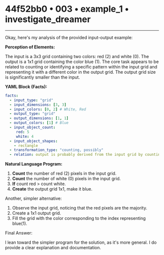 # 44f52bb0 • 003 • example_1 • investigate_dreamer

---
Okay, here's my analysis of the provided input-output example:

**Perception of Elements:**

The input is a 3x3 grid containing two colors: red (2) and white (0). The output is a 1x1 grid containing the color blue (1).  The core task appears to be related to counting or identifying a specific pattern within the input grid and representing it with a different color in the output grid. The output grid size is significantly smaller than the input.

**YAML Block (Facts):**



```yaml
facts:
  - input_type: "grid"
  - input_dimensions: [3, 3]
  - input_colors: [0, 2] # White, Red
  - output_type: "grid"
  - output_dimensions: [1, 1]
  - output_colors: [1] # Blue
  - input_object_count:
     red: 5
     white: 4
  - input_object_shapes:
    - rectangle
  - transformation_type: "counting, possibly"
  - relation: output is probably derived from the input grid by counting
```



**Natural Language Program:**

1.  **Count** the number of red (2) pixels in the input grid.
2.  **Count** the number of white (0) pixels in the input grid.
3.  **If** count red > count white.
4. **Create** the output grid 1x1, make it blue.

Another, simpler alternative:
1. Observe the input grid, noticing that the red pixels are the majority.
2. Create a 1x1 output grid.
3. Fill the grid with the color corresponding to the index representing blue(1).

Final Answer:

I lean toward the simpler program for the solution, as it's more general. I do provide a clear explanation and documentation.

